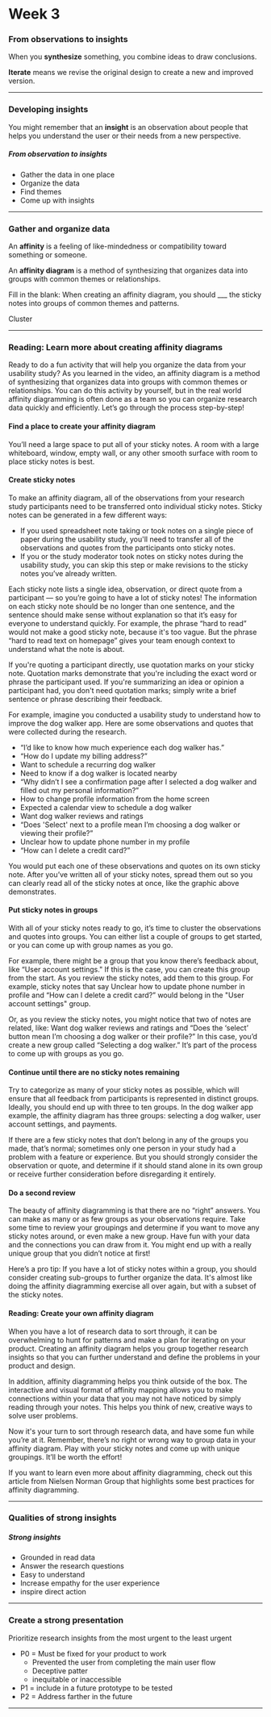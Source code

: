 # Week 3

### From observations to insights

When you **synthesize** something, you combine ideas to draw conclusions.

**Iterate** means we revise the original design to create a new and improved version.

---

### Developing insights

You might remember that an **insight** is an observation about people that helps you understand the user or their needs from a new perspective.

##### From observation to insights 
- Gather the data in one place 
- Organize the data 
- Find themes 
- Come up with insights 

---

### Gather and organize data

An **affinity** is a feeling of like-mindedness or compatibility toward something or someone.

An **affinity diagram** is a method of synthesizing that organizes data into groups with common themes or relationships.

Fill in the blank: When creating an affinity diagram, you should ___ the sticky notes into groups of common themes and patterns.

Cluster

---

### Reading: Learn more about creating affinity diagrams

Ready to do a fun activity that will help you organize the data from your usability study? As you learned in the video, an affinity diagram is a method of synthesizing that organizes data into groups with common themes or relationships. You can do this activity by yourself, but in the real world affinity diagramming is often done as a team so you can organize research data quickly and efficiently. Let’s go through the process step-by-step!

#### Find a place to create your affinity diagram

You’ll need a large space to put all of your sticky notes. A room with a large whiteboard, window, empty wall, or any other smooth surface with room to place sticky notes is best.

#### Create sticky notes

To make an affinity diagram, all of the observations from your research study participants need to be transferred onto individual sticky notes. Sticky notes can be generated in a few different ways:

- If you used spreadsheet note taking or took notes on a single piece of paper during the usability study, you'll need to transfer all of the observations and quotes from the participants onto sticky notes. 
- If you or the study moderator took notes on sticky notes during the usability study, you can skip this step or make revisions to the sticky notes you’ve already written. 

Each sticky note lists a single idea, observation, or direct quote from a participant — so you’re going to have a lot of sticky notes! The information on each sticky note should be no longer than one sentence, and the sentence should make sense without explanation so that it’s easy for everyone to understand quickly. For example, the phrase “hard to read” would not make a good sticky note, because it's too vague. But the phrase “hard to read text on homepage” gives your team enough context to understand what the note is about. 

If you're quoting a participant directly, use quotation marks on your sticky note. Quotation marks demonstrate that you're including the exact word or phrase the participant used. If you're summarizing an idea or opinion a participant had, you don't need quotation marks; simply write a brief sentence or phrase describing their feedback.

For example, imagine you conducted a usability study to understand how to improve the dog walker app. Here are some observations and quotes that were collected during the research.

- “I’d like to know how much experience each dog walker has.”
- “How do I update my billing address?”
- Want to schedule a recurring dog walker
- Need to know if a dog walker is located nearby
- “Why didn’t I see a confirmation page after I selected a dog walker and filled out my personal information?”
- How to change profile information from the home screen
- Expected a calendar view to schedule a dog walker
- Want dog walker reviews and ratings
- “Does 'Select' next to a profile mean I’m choosing a dog walker or viewing their profile?”
- Unclear how to update phone number in my profile
- “How can I delete a credit card?”

You would put each one of these observations and quotes on its own sticky note. After you’ve written all of your sticky notes, spread them out so you can clearly read all of the sticky notes at once, like the graphic above demonstrates. 

#### Put sticky notes in groups 

With all of your sticky notes ready to go, it’s time to cluster the observations and quotes into groups. You can either list a couple of groups to get started, or you can come up with group names as you go. 

For example, there might be a group that you know there’s feedback about, like “User account settings." If this is the case, you can create this group from the start. As you review the sticky notes, add them to this group. For example, sticky notes that say Unclear how to update phone number in profile and “How can I delete a credit card?” would belong in the "User account settings" group. 

Or, as you review the sticky notes, you might notice that two of notes are related, like: Want dog walker reviews and ratings and “Does the ‘select’ button mean I’m choosing a dog walker or their profile?”  In this case, you’d create a new group called “Selecting a dog walker.” It’s part of the process to come up with groups as you go. 

#### Continue until there are no sticky notes remaining

Try to categorize as many of your sticky notes as possible, which will ensure that all feedback from participants is represented in distinct groups. Ideally, you should end up with three to ten groups. In the dog walker app example, the affinity diagram has three groups: selecting a dog walker, user account settings, and payments. 

If there are a few sticky notes that don’t belong in any of the groups you made, that’s normal; sometimes only one person in your study had a problem with a feature or experience. But you should strongly consider the observation or quote, and determine if it should stand alone in its own group or receive further consideration before disregarding it entirely.

#### Do a second review 

The beauty of affinity diagramming is that there are no “right” answers. You can make as many or as few groups as your observations require. Take some time to review your groupings and determine if you want to move any sticky notes around, or even make a new group. Have fun with your data and the connections you can draw from it. You might end up with a really unique group that you didn’t notice at first!

Here’s a pro tip: If you have a lot of sticky notes within a group, you should consider creating sub-groups to further organize the data. It's almost like doing the affinity diagramming exercise all over again, but with a subset of the sticky notes. 

#### Reading: Create your own affinity diagram

When you have a lot of research data to sort through, it can be overwhelming to hunt for patterns and make a plan for iterating on your product. Creating an affinity diagram helps you group together research insights so that you can further understand and define the problems in your product and design. 

In addition, affinity diagramming helps you think outside of the box. The interactive and visual format of affinity mapping allows you to make connections within your data that you may not have noticed by simply reading through your notes. This helps you think of new, creative ways to solve user problems. 

Now it's your turn to sort through research data, and have some fun while you’re at it. Remember, there’s no right or wrong way to group data in your affinity diagram. Play with your sticky notes and come up with unique groupings. It’ll be worth the effort!

If you want to learn even more about affinity diagramming, check out this article from Nielsen Norman Group that highlights some best practices for affinity diagramming.

---
### Qualities of strong insights

##### Strong insights 
- Grounded in read data 
- Answer the research questions 
- Easy to understand
- Increase empathy for the user experience 
- inspire direct action 

---

### Create a strong presentation 

Prioritize research insights from the most urgent to the least urgent 

- P0 = Must be fixed for your product to work
    - Prevented the user from completing the main user flow 
    - Deceptive patter 
    - inequitable or inaccessible 
- P1 = include in a future prototype to be tested
- P2 = Address farther in the future 

---
